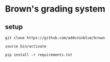# Brown's grading system

## setup
`git clone https://github.com/addcninblue/brown`

`source bin/activate`

`pip install -r requirements.txt`
